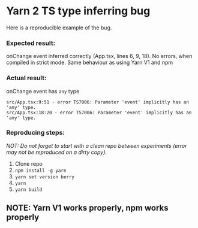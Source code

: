# Yarn 2 TS type inferring bug

Here is a reproducible example of the bug.

### Expected result:
onChange event inferred correctly (App.tsx, lines 6, 9, 18).
No errors, when compiled in strict mode. Same behaviour as using Yarn V1 and npm

### Actual result:
onChange event has `any` type
```
src/App.tsx:9:51 - error TS7006: Parameter 'event' implicitly has an 'any' type.
src/App.tsx:18:20 - error TS7006: Parameter 'event' implicitly has an 'any' type.
```

### Reproducing steps:
*NOT: Do not forget to start with a clean repo between experiments (error may not be reproduced on a dirty copy).*
1. Clone repo
2. `npm install -g yarn`
3. `yarn set version berry`
4. `yarn`
5. `yarn build`

## NOTE: Yarn V1 works properly, npm works properly
